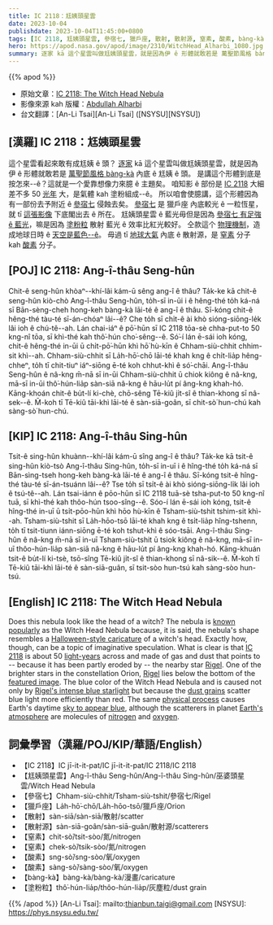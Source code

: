 ```yaml
---
title: IC 2118：尪姨頭星雲
date: 2023-10-04
publishdate: 2023-10-04T11:45:00+0800
tags: [IC 2118, 尪姨頭星雲, 參宿七, 獵戶座, 散射, 散射源, 窒素, 酸素, bàng-kà, 塗粉粒]
hero: https://apod.nasa.gov/apod/image/2310/WitchHead_Alharbi_1080.jpg
summary: 逐家 kā 這个星雲叫做尪姨頭星雲，就是因為伊 ê 形體就敢若是 萬聖節風格 bàng-kà 內底 ê 尪姨 ê 頭。
---
```


{{% apod %}}

- 原始文章：[IC 2118: The Witch Head Nebula](https://apod.nasa.gov/apod/ap231004.html)
- 影像來源 kah 版權：[Abdullah Alharbi](https://www.instagram.com/a_alharbi97/)
- 台文翻譯：[An-Li Tsai][An-Li Tsai] ([NSYSU][NSYSU])

## [漢羅] IC 2118：尪姨頭星雲
這个星雲看起來敢有成尪姨 ê 頭？
[逐家][known popularly] kā 這个星雲叫做尪姨頭星雲，就是因為伊 ê 形體就敢若是 [萬聖節風格 bàng-kà][Halloween-style caricature] 內底 ê 尪姨 ê 頭。
是講這个形體到底是按怎來--ê？這就是一个愛靠想像力來臆 ê 主題矣。
咱知影 ê 部份是 [IC 2118][IC 2118] 大細差不多 50 [光年][light-years] 大，是氣體 kah 塗粉組成--ê。
所以咱會使臆講，這个形體因為有一部份去予附近 ê [參宿七][Rigel 1] 侵蝕去矣。
[參宿七][Rigel 2] 是 獵戶座 內底較光 ê 一粒恆星，就 tī [這張影像][featured image] 下底閣出去 ê 所在。
尪姨頭星雲 ê 藍光毋但是因為 [參宿七 有足強 ê 藍光][Rigel's intense blue starlight]，嘛是因為 [塗粉粒][dust grains] 散射 藍光 ê 效率比紅光較好。
仝款這个 [物理機制][physical process]，造成地球日時 ê [天空是藍色--ê][sky to appear blue]。
毋過 tī [地球大氣][Earth's atmosphere] 內底 ê 散射源，是 [窒素][nitrogen] 分子 kah [酸素][oxygen] 分子。

## [POJ] IC 2118: Ang-î-thâu Seng-hûn
Chit-ê seng-hûn khòaⁿ--khí-lâi kám-ū sêng ang-î ê thâu?
Ta̍k-ke kā chit-ê seng-hûn kiò-chò Ang-î-thâu Seng-hûn, to̍h-sī in-ūi i ê hêng-thé to̍h ká-ná sī Bān-sèng-cheh hong-keh bàng-kà lāi-té ê ang-î ê thâu.
Sī-kóng chit-ê hêng-thé tàu-té sī-án-chóaⁿ lâi--ê?
Che to̍h sī chi̍t-ê ài khò sióng-siōng-le̍k lâi ioh ê chú-tê--ah.
Lán chai-iáⁿ ê pō͘-hūn sī IC 2118 tōa-sè chha-put-to 50 kng-nî tōa, sī khì-thé kah thô͘-hún cho͘-sêng--ê.
Só͘-í lán ē-sái ioh kóng, chit-ê hêng-thé in-ūi ū chi̍t-pō͘-hūn khì hō͘ hù-kīn ê Chham-siù-chhit chhim-sit khì--ah.
Chham-siù-chhit sī La̍h-hō͘-chō lāi-té khah kng ê chi̍t-lia̍p hêng-chheⁿ, to̍h tī chit-tiuⁿ iáⁿ-siōng ē-té koh chhut-khì ê só͘-chāi.
Ang-î-thâu Seng-hûn ê nâ-kng m̄-nā sī in-ūi Chham-siù-chhit ū chiok kiông ê nâ-kng, mā-sī in-ūi thô͘-hún-lia̍p sàn-siā nâ-kng ê hāu-lu̍t pí âng-kng khah-hó.
Kāng-khoán chit-ê bu̍t-lí ki-chè, chō-sêng Tē-kiû ji̍t-sî ê thian-khong sī nâ-sek--ê.
M̄-koh tī Tē-kiû tāi-khì lāi-té ê sàn-siā-goân, sī chit-sò͘ hun-chú kah sàng-sò͘ hun-chú.

## [KIP] IC 2118: Ang-î-thâu Sing-hûn
Tsit-ê sing-hûn khuànn--khí-lâi kám-ū sîng ang-î ê thâu?
Ta̍k-ke kā tsit-ê sing-hûn kiò-tsò Ang-î-thâu Sing-hûn, to̍h-sī in-uī i ê hîng-thé to̍h ká-ná sī Bān-sìng-tseh hong-keh bàng-kà lāi-té ê ang-î ê thâu.
Sī-kóng tsit-ê hîng-thé tàu-té sī-án-tsuánn lâi--ê?
Tse to̍h sī tsi̍t-ê ài khò sióng-siōng-li̍k lâi ioh ê tsú-tê--ah.
Lán tsai-iánn ê pōo-hūn sī IC 2118 tuā-sè tsha-put-to 50 kng-nî tuā, sī khì-thé kah thôo-hún tsoo-sîng--ê.
Sóo-í lán ē-sái ioh kóng, tsit-ê hîng-thé in-uī ū tsi̍t-pōo-hūn khì hōo hù-kīn ê Tsham-siù-tshit tshim-sit khì--ah.
Tsham-siù-tshit sī La̍h-hōo-tsō lāi-té khah kng ê tsi̍t-lia̍p hîng-tshenn, to̍h tī tsit-tiunn iánn-siōng ē-té koh tshut-khì ê sóo-tsāi.
Ang-î-thâu Sing-hûn ê nâ-kng m̄-nā sī in-uī Tsham-siù-tshit ū tsiok kiông ê nâ-kng, mā-sī in-uī thôo-hún-lia̍p sàn-siā nâ-kng ê hāu-lu̍t pí âng-kng khah-hó.
Kāng-khuán tsit-ê bu̍t-lí ki-tsè, tsō-sîng Tē-kiû ji̍t-sî ê thian-khong sī nâ-sik--ê.
M̄-koh tī Tē-kiû tāi-khì lāi-té ê sàn-siā-guân, sī tsit-sòo hun-tsú kah sàng-sòo hun-tsú.

## [English] IC 2118: The Witch Head Nebula

Does this nebula look like the head of a witch?
The nebula is [known popularly][known popularly] as the Witch Head Nebula because, it is said, the nebula's shape resembles a [Halloween-style caricature][Halloween-style caricature] of a witch's head.
Exactly how, though, can be a topic of imaginative speculation.
What is clear is that [IC 2118][IC 2118] is about 50 [light-years][light-years] across and made of gas and dust that points to -- because it has been partly eroded by -- the nearby star [Rigel][Rigel 1].
One of the brighter stars in the constellation Orion, [Rigel][Rigel 2] lies below the bottom of the [featured image][featured image].
The blue color of the Witch Head Nebula and is caused not only by [Rigel's intense blue starlight][Rigel's intense blue starlight] but because the [dust grains][dust grains] scatter blue light more efficiently than red.
The same [physical process][physical process] causes Earth's daytime [sky to appear blue][sky to appear blue], although the scatterers in planet [Earth's atmosphere][Earth's atmosphere] are molecules of [nitrogen][nitrogen] and [oxygen][oxygen].

## 詞彙學習（漢羅/POJ/KIP/華語/English）
- 【IC 2118】IC jī-it-it-pat/IC jī-it-it-pat/IC 2118/IC 2118
- 【尪姨頭星雲】Ang-î-thâu Seng-hûn/Ang-î-thâu Sing-hûn/巫婆頭星雲/Witch Head Nebula
- 【參宿七】Chham-siù-chhit/Tsham-siù-tshit/參宿七/Rigel
- 【獵戶座】La̍h-hō͘-chō/La̍h-hōo-tsō/獵戶座/Orion
- 【散射】sàn-siā/sàn-siā/散射/scatter
- 【散射源】sàn-siā-goân/sàn-siā-guân/散射源/scatterers
- 【窒素】chit-sò͘/tsit-sòo/氮/nitrogen
- 【窒素】chek-sò͘/tsik-sòo/氮/nitrogen
- 【酸素】sng-sò͘/sng-sòo/氧/oxygen
- 【酸素】sàng-sò͘/sàng-sòo/氧/oxygen
- 【bàng-kà】bàng-kà/bàng-kà/漫畫/caricature
- 【塗粉粒】thô͘-hún-lia̍p/thôo-hún-lia̍p/灰塵粒/dust grain

{{% /apod %}}
[An-Li Tsai]: mailto:thianbun.taigi@gmail.com
[NSYSU]: https://phys.nsysu.edu.tw/

[copyright]: https://apod.nasa.gov/apod/fap/lib/about_apod.html#srapply
[License]: https://creativecommons.org/licenses/by/2.0/

[known popularly]:https://earthsky.org/todays-image/witch-head-nebula-orion/
[Halloween-style caricature]:https://en.wikipedia.org/wiki/Halloween#/media/File:Halloween_Witch_2011.JPG
[IC 2118]:https://en.wikipedia.org/wiki/IC_2118
[light-years]:https://spaceplace.nasa.gov/light-year/
[Rigel 1]:https://en.wikipedia.org/wiki/Rigel
[Rigel 2]:https://apod.nasa.gov/apod/ap230407.html
[featured image]:https://www.instagram.com/p/CqdsZ47M7xc/
[Rigel's intense blue starlight]:https://apod.nasa.gov/apod/ap220124.html
[dust grains]:https://curator.jsc.nasa.gov/dust/
[physical process]:http://hyperphysics.phy-astr.gsu.edu/hbase/atmos/blusky.html
[sky to appear blue]:https://spaceplace.nasa.gov/blue-sky/en/
[Earth's atmosphere]:https://www.nasa.gov/image-article/earths-atmospheric-layers-3/
[nitrogen]:https://www.nasa.gov/solar-system/nasas-curiosity-rover-finds-biologically-useful-nitrogen-on-mars/
[oxygen]:https://astrobiology.nasa.gov/news/lightning-oxygen-and-life-detection/
